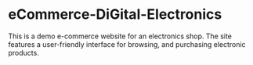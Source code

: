 # eCommerce-DiGital-Electronics
This is a demo e-commerce website for an electronics shop. The site features a user-friendly interface for browsing, and purchasing electronic products. 
